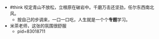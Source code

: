 - #think 咬定青山不放松，立根原在破岩中。千磨万击还坚劲，任尔东西南北风。
	- 按自己的步调来，一口一口吃，人生就是一个个**专题**学习。
- 米茶老师，这张的氛围很舒服
	- pid=83018711